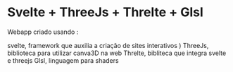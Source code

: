 # Svelte + ThreeJs + Threlte + Glsl

Webapp criado usando :

svelte, framework que auxilia a criação de sites interativos )
ThreeJs, biblioteca para utilizar canva3D na web
Threlte, bibliteca que integra svelte e threejs
Glsl, linguagem para shaders
